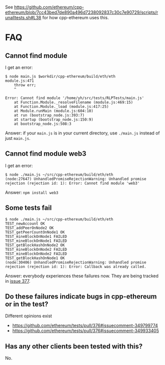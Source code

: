See https://github.com/ethereum/cpp-ethereum/blob/7cc43bed7de890a496d7238092837c30c7e90729/scripts/runalltests.sh#L38 for how cpp-ethereum uses this.

FAQ
===

Cannot find module
------------------

I get an error:
```
$ node main.js $workdir/cpp-ethereum/build/eth/eth
module.js:471
    throw err;
    ^

Error: Cannot find module '/home/yh/src/tests/RLPTests/main.js'
    at Function.Module._resolveFilename (module.js:469:15)
    at Function.Module._load (module.js:417:25)
    at Module.runMain (module.js:604:10)
    at run (bootstrap_node.js:393:7)
    at startup (bootstrap_node.js:150:9)
    at bootstrap_node.js:508:3
```

Answer: if your `main.js` is in your current directory, use `./main.js` instead of just `main.js`.


Cannot find module web3
-----------------------

I get an error:
```
$ node ./main.js ~/src/cpp-ethereum/build/eth/eth
(node:27647) UnhandledPromiseRejectionWarning: Unhandled promise rejection (rejection id: 1): Error: Cannot find module 'web3'
```

Answer: `npm install web3`


Some tests fail
---------------

```
$ node ./main.js ~/src/cpp-ethereum/build/eth/eth
TEST_newAccount OK
TEST_addPeerOnNode2 OK
TEST_getPeerCountOnNode1 OK
TEST_mineBlockOnNode1 FAILED
TEST_mineBlockOnNode1 FAILED
TEST_getBlockHashOnNode2 OK
TEST_mineBlockOnNode2 FAILED
TEST_mineBlockOnNode2 FAILED
TEST_getBlockHashOnNode1 OK
(node:30406) UnhandledPromiseRejectionWarning: Unhandled promise rejection (rejection id: 1): Error: Callback was already called.
```

Answer: everybody experiences these failures now. They are being tracked in [issue 377](https://github.com/ethereum/tests/issues/377).


Do these failures indicate bugs in cpp-ethereum or in the test?
---------------------------------------------------------------

Different opinions exist
* https://github.com/ethereum/tests/pull/376#issuecomment-349799774
* https://github.com/ethereum/tests/pull/376#issuecomment-349933405

Has any other clients been tested with this?
--------------------------------------------

No.
